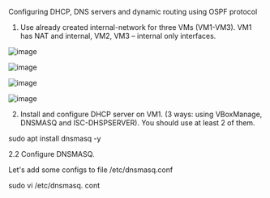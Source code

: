 Configuring DHCP, DNS servers and dynamic routing using OSPF protocol

1. Use already created internal-network for three VMs (VM1-VM3). VM1 has NAT and internal, VM2, VM3 – internal only interfaces.

![image](https://user-images.githubusercontent.com/97533533/163807218-948b58a6-5100-407d-9de8-65a36ba534ce.png)

![image](https://user-images.githubusercontent.com/97533533/163807273-b824c17d-32ad-4bfc-8b4c-d885100e288f.png)

![image](https://user-images.githubusercontent.com/97533533/163807351-2a668a1c-66e8-44a7-8dc8-aeeba1d03949.png)

![image](https://user-images.githubusercontent.com/97533533/163807387-622c6a0b-2f30-487a-aa2e-88015064869b.png)

2. Install and configure DHCP server on VM1. (3 ways: using VBoxManage, DNSMASQ and ISC-DHSPSERVER). You should use at least 2 of them.

sudo apt install dnsmasq -y

2.2 Configure DNSMASQ.

Let's add some configs to file /etc/dnsmasq.conf

sudo vi /etc/dnsmasq. cont

